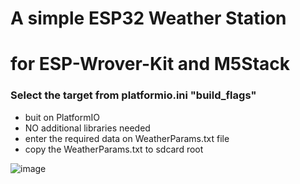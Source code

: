 # A simple ESP32 Weather Station 
# for ESP-Wrover-Kit and M5Stack

### Select the target from platformio.ini "build_flags"

- buit on PlatformIO
- NO additional libraries needed
- enter the required data on WeatherParams.txt file
- copy the WeatherParams.txt to sdcard root

![image](https://raw.githubusercontent.com/botofancalin/M5Stack-MultiApp-Advanced/master/MultiAppImgs/Weather1.jpg)